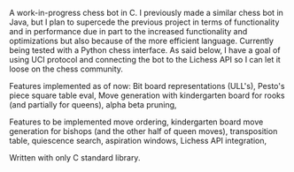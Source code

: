 A work-in-progress chess bot in C. I previously made a similar chess bot in Java, but I plan to supercede the previous project in terms of functionality and in performance due in part to the increased functionality and optimizations but also because of the more efficient language. Currently being tested with a Python chess interface. As said below, I have a goal of using UCI protocol and connecting the bot to the Lichess API so I can let it loose on the chess community.
 
 Features implemented as of now:
 Bit board representations (ULL's),
 Pesto's piece square table eval,
 Move generation with kindergarten board for rooks (and partially for queens),
 alpha beta pruning,
 
 Features to be implemented
 move ordering,
 kindergarten board move generation for bishops (and the other half of queen moves),
 transposition table,
 quiescence search,
 aspiration windows,
 Lichess API integration,
 
 Written with only C standard library.
